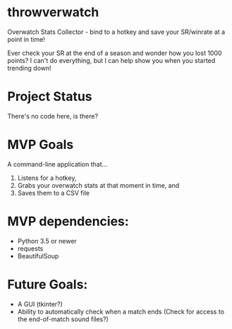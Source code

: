 # throwverwatch
Overwatch Stats Collector - bind to a hotkey and save your SR/winrate at a point in time!

Ever check your SR at the end of a season and wonder how you lost 1000 points? I can't do everything, but I can help show you when you started trending down! 

# Project Status
There's no code here, is there?

# MVP Goals
A command-line application that...

1. Listens for a hotkey,
2. Grabs your overwatch stats at that moment in time, and
3. Saves them to a CSV file

# MVP dependencies:

* Python 3.5 or newer
* requests
* BeautifulSoup

# Future Goals:

* A GUI (tkinter?)
* Ability to automatically check when a match ends (Check for access to the end-of-match sound files?)
